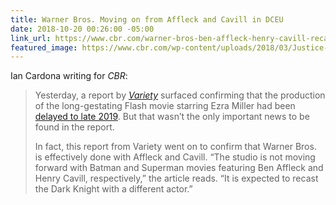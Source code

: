 ```yaml
---
title: Warner Bros. Moving on from Affleck and Cavill in DCEU
date: 2018-10-20 00:26:00 -05:00
link_url: https://www.cbr.com/warner-bros-ben-affleck-henry-cavill-recast/
featured_image: https://www.cbr.com/wp-content/uploads/2018/03/Justice-League-Trinity-DCEU.jpg
---
```


Ian Cardona writing for *CBR*:

> Yesterday, a report by *[Variety](https://variety.com/2018/film/news/flash-standalone-movie-release-date-1202980356/)* surfaced confirming that the production of the long-gestating Flash movie starring Ezra Miller had been [delayed to late 2019](https://www.cbr.com/production-on-the-flash-stumbles-to-late-2019/). But that wasn’t the only important news to be found in the report.
>
> In fact, this report from Variety went on to confirm that Warner Bros. is effectively done with Affleck and Cavill. “The studio is not moving forward with Batman and Superman movies featuring Ben Affleck and Henry Cavill, respectively,” the article reads. “It is expected to recast the Dark Knight with a different actor.”